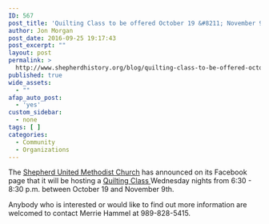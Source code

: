 ```yaml
---
ID: 567
post_title: 'Quilting Class to be offered October 19 &#8211; November 9th'
author: Jon Morgan
post_date: 2016-09-25 19:17:43
post_excerpt: ""
layout: post
permalink: >
  http://www.shepherdhistory.org/blog/quilting-class-to-be-offered-october-19-november-9th/
published: true
wide_assets:
  - ""
afap_auto_post:
  - 'yes'
custom_sidebar:
  - none
tags: [ ]
categories:
  - Community
  - Organizations
---
```

The <a href="http://www.shepherdhistory.org/business-directory/568/shepherd-united-methodist-church">Shepherd United Methodist Church</a> has announced on its Facebook page that it will be hosting a <a href="http://www.shepherdhistory.org/event/quilting-class/">Quilting Class </a>Wednesday nights from 6:30 - 8:30 p.m. between October 19 and November 9th.

Anybody who is interested or would like to find out more information are welcomed to contact Merrie Hammel at 989-828-5415.